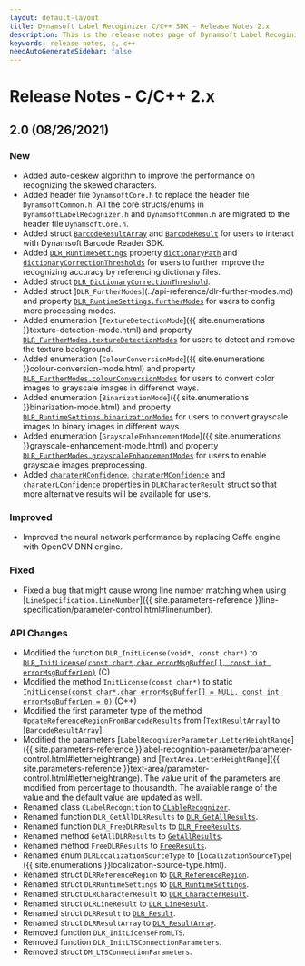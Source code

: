 ```yaml
---
layout: default-layout
title: Dynamsoft Label Recoginizer C/C++ SDK - Release Notes 2.x
description: This is the release notes page of Dynamsoft Label Recoginizer for C/C++ SDK version 2.x.
keywords: release notes, c, c++
needAutoGenerateSidebar: false
---
```


# Release Notes - C/C++ 2.x

## 2.0 (08/26/2021)

### New
- Added auto-deskew algorithm to improve the performance on recognizing the skewed characters. 
- Added header file `DynamsoftCore.h` to replace the header file `DynamsoftCommon.h`. All the core structs/enums in `DynamsoftLabelRecognizer.h` and `DynamsoftCommon.h` are migrated to the header file `DynamsoftCore.h`.
- Added struct [`BarcodeResultArray`](../api-reference/barcode-result-array.md) and [`BarcodeResult`](../api-reference/barcode-result.md) for users to interact with Dynamsoft Barcode Reader SDK.
- Added [`DLR_RuntimeSettings`](../api-reference/dlr-runtime-settings.md) property [`dictionaryPath`](../api-reference/dlr-runtime-settings.md#dictionarypath) and [`dictionaryCorrectionThresholds`](../api-reference/dlr-runtime-settings.md#dictionarycorrectionthresholds) for users to further improve the recognizing accuracy by referencing dictionary files.
- Added struct [`DLR_DictionaryCorrectionThreshold`](../api-reference/dlr-dictionary-correction-threshold.md).
- Added struct ]`DLR_FurtherModes`](../api-reference/dlr-further-modes.md) and property [`DLR_RuntimeSettings.furtherModes`](../api-reference/dlr-runtime-settings.md#furthermodes) for users to config more processing modes.
- Added enumeration [`TextureDetectionMode`]({{ site.enumerations }}texture-detection-mode.html) and property [`DLR_FurtherModes.textureDetectionModes`](../api-reference/dlr-further-modes.md#texturedetectionmodes) for users to detect and remove the texture background.
- Added enumeration [`ColourConversionMode`]({{ site.enumerations }}colour-conversion-mode.html) and property [`DLR_FurtherModes.colourConversionModes`](../api-reference/dlr-further-modes.md#colourconversionmodes) for users to convert color images to grayscale images in differenct ways.
- Added enumeration [`BinarizationMode`]({{ site.enumerations }}binarization-mode.html) and property [`DLR_RuntimeSettings.binarizationModes`](../api-reference/dlr-runtime-settings.md#binarizationmodes) for users to convert grayscale images to binary images in different ways.
- Added enumeration [`GrayscaleEnhancementMode`]({{ site.enumerations }}grayscale-enhancement-mode.html) and property [`DLR_FurtherModes.grayscaleEnhancementModes`](../api-reference/dlr-further-modes.md#grayscaleenhancementmodes) for users to enable grayscale images preprocessing. 
- Added [`charaterHConfidence`](../api-reference/dlr-character-result.md#characterhconfidence), [`charaterMConfidence`](../api-reference/dlr-character-result.md#charactermconfidence) and [`charaterLConfidence`](../api-reference/dlr-character-result.md#characterlconfidence) properties in [`DLRCharacterResult`](../api-reference/dlr-character-result.md) struct so that more alternative results will be available for users.


### Improved
- Improved the neural network performance by replacing Caffe engine with OpenCV DNN engine.

### Fixed
- Fixed a bug that might cause wrong line number matching when using [`LineSpecification.LineNumber`]({{ site.parameters-reference }}line-specification/parameter-control.html#linenumber).

### API Changes
- Modified the function `DLR_InitLicense(void*, const char*)` to [`DLR_InitLicense(const char*,char errorMsgBuffer[], const int errorMsgBufferLen)`](../api-reference/label-recognizer-functions.md#dlr_initlicense) (C)
- Modified the method `InitLicense(const char*)` to static [`InitLicense(const char*,char errorMsgBuffer[] = NULL, const int errorMsgBufferLen = 0)`](../api-reference/label-recognizer.md#initlicense) (C++)
- Modified the first parameter type of the method [`UpdateReferenceRegionFromBarcodeResults`](../api-reference/label-recognizer.md#updatereferenceregionfrombarcoderesults) from [`TextResultArray`] to [`BarcodeResultArray`].
- Modified the parameters [`LabelRecognizerParameter.LetterHeightRange`]({{ site.parameters-reference }}label-recognition-parameter/parameter-control.html#letterheightrange) and [`TextArea.LetterHeightRange`]({{ site.parameters-reference }}text-area/parameter-control.html#letterheightrange). The value unit of the parameters are modified from percentage to thousandth. The available range of the value and the default value are updated as well.
- Renamed class `CLabelRecognition` to [`CLableRecognizer`](../api-reference/label-recognizer.md).
- Renamed function `DLR_GetAllDLRResults` to [`DLR_GetAllResults`](../api-reference/label-recognizer-functions.md#dlr_getallresults).
- Renamed function `DLR_FreeDLRResults` to [`DLR_FreeResults`](../api-reference/label-recognizer-functions.md#dlr_freeresults).
- Renamed method `GetAllDLRResults` to [`GetAllResults`](../api-reference/label-recognizer.md#getallresults).
- Renamed method `FreeDLRResults` to [`FreeResults`](../api-reference/label-recognizer.md#freeresults).
- Renamed enum `DLRLocalizationSourceType` to [`LocalizationSourceType`]({{ site.enumerations }}localization-source-type.html).
- Renamed struct `DLRReferenceRegion` to [`DLR_ReferenceRegion`](../api-reference/dlr-reference-region.md).
- Renamed struct `DLRRuntimeSettings` to [`DLR_RuntimeSettings`](../api-reference/dlr-runtime-settings.md).
- Renamed struct `DLRCharacterResult` to [`DLR_CharacterResult`](../api-reference/dlr-character-result.md).
- Renamed struct `DLRLineResult` to [`DLR_LineResult`](../api-reference/dlr-line-result.md).
- Renamed struct `DLRResult` to [`DLR_Result`](../api-reference/dlr-result.md).
- Renamed struct `DLRResultArray` to [`DLR_ResultArray`](../api-reference/dlr-result-array.md).
- Removed function `DLR_InitLicenseFromLTS`.
- Removed function `DLR_InitLTSConnectionParameters`.
- Removed struct `DM_LTSConnectionParameters`.

